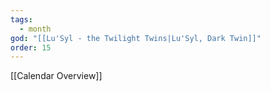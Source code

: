 ```yaml
---
tags:
  - month
god: "[[Lu'Syl - the Twilight Twins|Lu'Syl, Dark Twin]]"
order: 15
---
```

[[Calendar Overview]]
